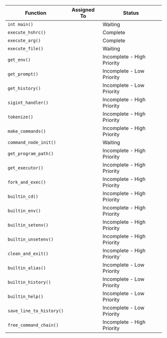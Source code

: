 | Function | Assigned To | Status |
|-|-|-|
| `int main()`              |       | Waiting |
| `execute_hshrc()`         |       | Complete |
| `execute_arg()`           |       | Complete |
| `execute_file()`          |       | Waiting |
| `get_env()`               |       | Incomplete - High Priority |
| `get_prompt()`            |       | Incomplete - Low Priority |
| `get_history()`           |       | Incomplete - Low Priority |
| `sigint_handler()`        |       | Incomplete - High Priority | 
| `tokenize()`              |       | Incomplete - High Priority |
| `make_commands()`         |       | Incomplete - High Priority |
| `command_node_init()`     |       | Waiting |
| `get_program_path()`      |       | Incomplete - High Priority |
| `get_executor()`          |       | Incomplete - High Priority |
| `fork_and_exec()`         |       | Incomplete - High Priority |
| `builtin_cd()`            |       | Incomplete - High Priority |
| `builtin_env()`           |       | Incomplete - High Priority |
| `builtin_setenv()`        |       | Incomplete - High Priority |
| `builtin_unsetenv()`      |       | Incomplete - High Priority |
| `clean_and_exit()`        |       | Incomplete - High Priority`
| `builtin_alias()`         |       | Incomplete - Low Priority |
| `builtin_history()`       |       | Incomplete - Low Priority |
| `builtin_help()`          |       | Incomplete - Low Priority |
| `save_line_to_history()`  |       | Incomplete - Low Priority |
| `free_command_chain()`    |       | Incomplete - High Priority |
